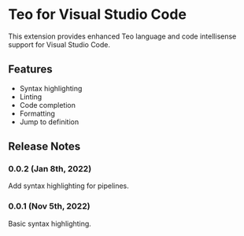 # Teo for Visual Studio Code

This extension provides enhanced Teo language and code intellisense support for
Visual Studio Code.

## Features
* Syntax highlighting
* Linting
* Code completion
* Formatting
* Jump to definition

## Release Notes

### 0.0.2 (Jan 8th, 2022)

Add syntax highlighting for pipelines.

### 0.0.1 (Nov 5th, 2022)

Basic syntax highlighting.
